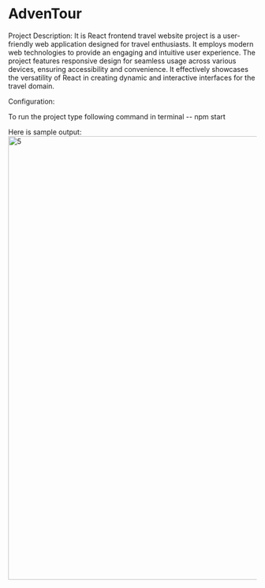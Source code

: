 # AdvenTour

Project Description:
It is React frontend travel website project is a user-friendly web application designed for travel enthusiasts.
It employs modern web technologies to provide an engaging and intuitive user experience.
The project features responsive design for seamless usage across various devices, ensuring accessibility and convenience. 
It effectively showcases the versatility of React in creating dynamic and interactive interfaces for the travel domain.

Configuration:

To run the project type following command in terminal
-- npm start 

Here is sample output:
<img width="898" alt="5" src="https://github.com/utkarshakakade/AdvenTour-/assets/68474842/ea4769e6-a7f9-4779-af67-c51ba200bf2f">
